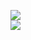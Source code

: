 [![](https://img.shields.io/badge/Made%20With-Github%20Spray-lightgrey.svg?style=for-the-badge&logo=github)](https://github.com/Annihil/github-spray#1096)  
[![](https://i.imgur.com/2DrTn0Z.gif)](https://github.com/Annihil/github-spray)
